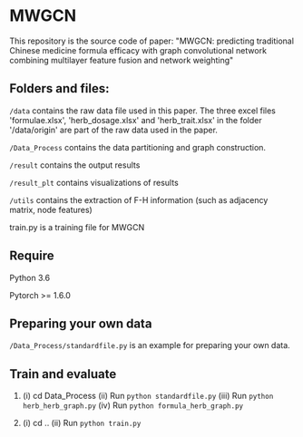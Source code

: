 
# MWGCN

This repository is the source code of paper: "MWGCN: predicting traditional Chinese medicine formula efficacy with graph convolutional network combining multilayer feature fusion and network weighting"

## Folders and files:

`/data` contains the raw data file used in this paper. The three excel files 'formulae.xlsx', 'herb_dosage.xlsx' and 'herb_trait.xlsx' in the folder '/data/origin' are part of the raw data used in the paper.

`/Data_Process` contains the data partitioning and graph construction.

`/result` contains the output results

`/result_plt` contains visualizations of results

`/utils` contains the extraction of F-H information (such as adjacency matrix, node features)

train.py is a training file for MWGCN

## Require

Python 3.6

Pytorch >= 1.6.0


## Preparing your own data

`/Data_Process/standardfile.py` is an example for preparing your own data.

## Train and evaluate

1. (i) cd Data_Process (ii) Run `python standardfile.py` (iii) Run `python herb_herb_graph.py` (iv) Run `python formula_herb_graph.py`

2. (i) cd .. (ii) Run `python train.py`